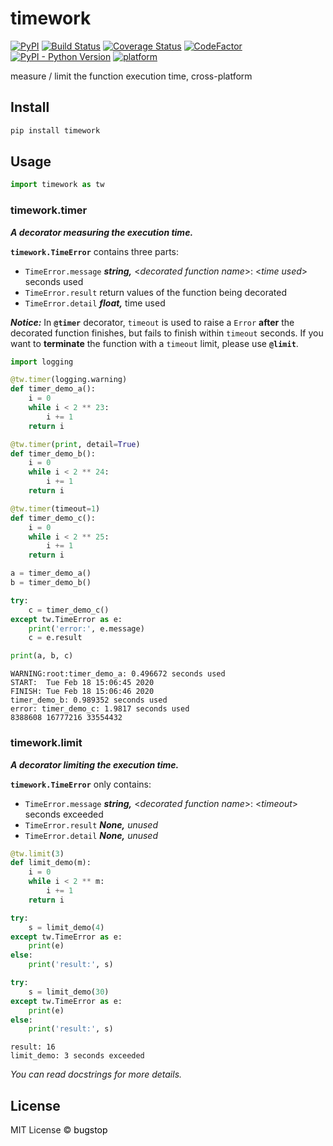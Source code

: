 # timework

[![PyPI](https://img.shields.io/pypi/v/timework)](https://pypi.org/project/timework/)
[![Build Status](https://travis-ci.org/bugstop/timework-timeout-decorator.svg?branch=master)](https://travis-ci.org/bugstop/timework-timeout-decorator)
[![Coverage Status](https://coveralls.io/repos/github/bugstop/timework-timeout-decorator/badge.svg?branch=master)](https://coveralls.io/github/bugstop/timework-timeout-decorator?branch=master)
[![CodeFactor](https://www.codefactor.io/repository/github/bugstop/timework-timeout-decorator/badge)](https://www.codefactor.io/repository/github/bugstop/timework-timeout-decorator)
[![PyPI - Python Version](https://img.shields.io/pypi/pyversions/timework)](https://www.python.org)
[![platform](https://img.shields.io/badge/platform-windows%20%7C%20macos%20%7C%20linux-red)](https://github.com/bugstop/timework-timeout-decorator)

measure / limit the function execution time, cross-platform

<!--
python -m pip install --upgrade build
python -m build
python -m pip install --user --upgrade twine
python -m twine upload dist/*
-->

## Install

```bash
pip install timework
```

## Usage

```python
import timework as tw
```

### timework.timer

***A decorator measuring the execution time.***

**`timework.TimeError`** contains three parts:

- `TimeError.message` ***string,*** \<*decorated function name*\>: \<*time used*\> seconds used
- `TimeError.result` return values of the function being decorated
- `TimeError.detail` ***float,*** time used

***Notice:*** In **`@timer`** decorator, `timeout` is used to raise a `Error` **after** the decorated function finishes, but fails to finish within `timeout` seconds. If you want to **terminate** the function with a `timeout` limit, please use **`@limit`**.

```python
import logging

@tw.timer(logging.warning)
def timer_demo_a():
    i = 0
    while i < 2 ** 23:
        i += 1
    return i

@tw.timer(print, detail=True)
def timer_demo_b():
    i = 0
    while i < 2 ** 24:
        i += 1
    return i

@tw.timer(timeout=1)
def timer_demo_c():
    i = 0
    while i < 2 ** 25:
        i += 1
    return i
```
```python
a = timer_demo_a()
b = timer_demo_b()

try:
    c = timer_demo_c()
except tw.TimeError as e:
    print('error:', e.message)
    c = e.result

print(a, b, c)
```
```
WARNING:root:timer_demo_a: 0.496672 seconds used
START:  Tue Feb 18 15:06:45 2020
FINISH: Tue Feb 18 15:06:46 2020
timer_demo_b: 0.989352 seconds used
error: timer_demo_c: 1.9817 seconds used
8388608 16777216 33554432
```

### timework.limit

***A decorator limiting the execution time.***

**`timework.TimeError`** only contains:

- `TimeError.message` ***string,*** <*decorated function name*\>: \<*timeout*\> seconds exceeded
- `TimeError.result` ***None,*** *unused*
- `TimeError.detail` ***None,*** *unused*

```python
@tw.limit(3)
def limit_demo(m):
    i = 0
    while i < 2 ** m:
        i += 1
    return i
```
```python
try:
    s = limit_demo(4)
except tw.TimeError as e:
    print(e)
else:
    print('result:', s)

try:
    s = limit_demo(30)
except tw.TimeError as e:
    print(e)
else:
    print('result:', s)
```
```
result: 16
limit_demo: 3 seconds exceeded
```

*You can read docstrings for more details.*

## License

MIT License &copy; <a href="https://github.com/bugstop" style="color: black !important;text-decoration: none !important;">bugstop</a>
